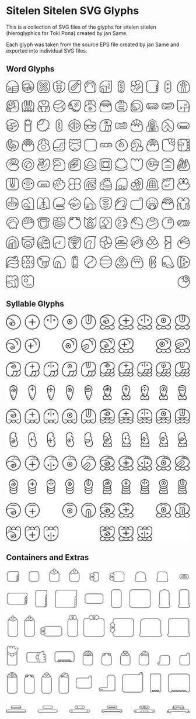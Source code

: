 # Sitelen Sitelen SVG Glyphs

This is a collection of SVG files of the glyphs for sitelen sitelen (hieroglyphics for Toki Pona) created by jan Same.

Each glyph was taken from the source EPS file created by jan Same and exported into individual SVG files.

## Word Glyphs
![word glyphs](sources/word-glyphs-all.svg "Word Glyphs")

## Syllable Glyphs
![syllable glyphs](sources/syllables-all.svg "Syllable Glyphs")

## Containers and Extras
![container glyphs](sources/containers-all.svg "Containers Glyphs")
